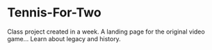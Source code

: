 # Tennis-For-Two
Class project created in a week.
A landing page for the original video game... Learn about legacy and history.
